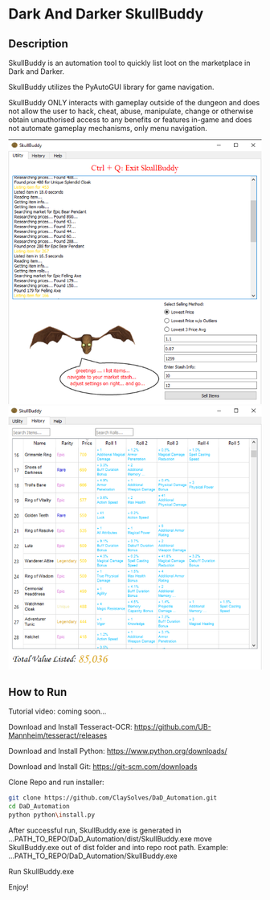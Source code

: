 # Dark And Darker SkullBuddy

## Description
SkullBuddy is an automation tool to quickly list loot on the marketplace in Dark and Darker.

SkullBuddy utilizes the PyAutoGUI library for game navigation.

SkullBuddy ONLY interacts with gameplay outside of the dungeon
and does not allow the user to hack, cheat, abuse, manipulate, 
change or otherwise obtain unauthorised access to any benefits or features in-game 
and does not automate gameplay mechanisms, only menu navigation. 

![SkullBuddy](img/SkullBuddyUtility.png)
![SkullBuddy](img/SkullBuddyHistory.png)


## How to Run
Tutorial video: coming soon...

Download and Install Tesseract-OCR:
https://github.com/UB-Mannheim/tesseract/releases

Download and Install Python:
https://www.python.org/downloads/

Download and Install Git:
https://git-scm.com/downloads

Clone Repo and run installer:
```bash
git clone https://github.com/ClaySolves/DaD_Automation.git
cd DaD_Automation
python python\install.py
```

After successful run, SkullBuddy.exe is generated in 
...PATH_TO_REPO/DaD_Automation/dist/SkullBuddy.exe
move SkullBuddy.exe out of dist folder and into repo root path. Example:
...PATH_TO_REPO/DaD_Automation/SkullBuddy.exe

Run SkullBuddy.exe

Enjoy!
